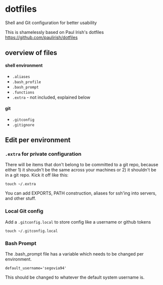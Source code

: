 # dotfiles
Shell and Git configuration for better usability

This is shamelessly based on Paul Irish's dotfiles https://github.com/paulirish/dotfiles

## overview of files

#### shell environment
* `.aliases`
* `.bash_profile`
* `.bash_prompt`
* `.functions`
* `.extra` - not included, explained below

#### git
* `.gitconfig`
* `.gitignore`


## Edit per environment

### `.extra` for private configuration

There will be items that don't belong to be committed to a git repo, because either 1) it shoudn't be the same across your machines or 2) it shouldn't be in a git repo. Kick it off like this:

`touch ~/.extra` 

You can add EXPORTS, PATH construction, aliases for ssh'ing into servers, and other stuff.

### Local Git config
Add a `.gitconfig.local` to store config like a username or github tokens

`touch ~/.gitconfig.local` 

### Bash Prompt
The .bash_prompt file has a variable which needs to be changed per environment.

`default_username='segovia94'`

This should be changed to whatever the default system username is.
